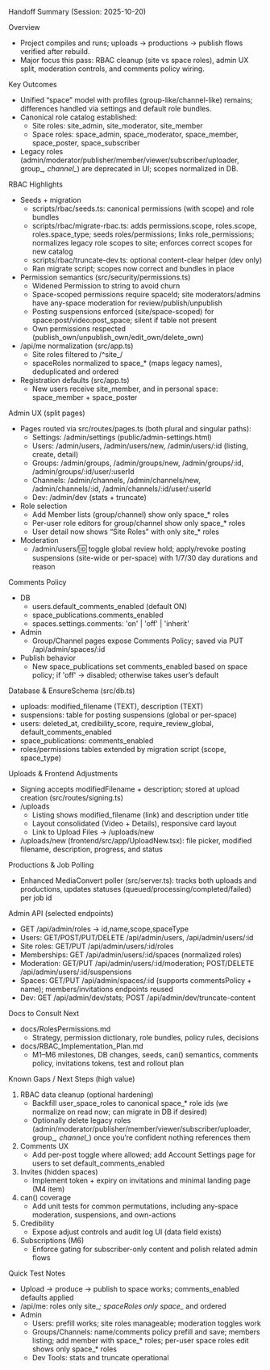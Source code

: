 Handoff Summary (Session: 2025-10-20)

Overview
- Project compiles and runs; uploads → productions → publish flows verified after rebuild.
- Major focus this pass: RBAC cleanup (site vs space roles), admin UX split, moderation controls, and comments policy wiring.

Key Outcomes
- Unified “space” model with profiles (group-like/channel-like) remains; differences handled via settings and default role bundles.
- Canonical role catalog established:
  - Site roles: site_admin, site_moderator, site_member
  - Space roles: space_admin, space_moderator, space_member, space_poster, space_subscriber
- Legacy roles (admin/moderator/publisher/member/viewer/subscriber/uploader, group_*, channel_*) are deprecated in UI; scopes normalized in DB.

RBAC Highlights
- Seeds + migration
  - scripts/rbac/seeds.ts: canonical permissions (with scope) and role bundles
  - scripts/rbac/migrate-rbac.ts: adds permissions.scope, roles.scope, roles.space_type; seeds roles/permissions; links role_permissions; normalizes legacy role scopes to site; enforces correct scopes for new catalog
  - scripts/rbac/truncate-dev.ts: optional content-clear helper (dev only)
  - Ran migrate script; scopes now correct and bundles in place
- Permission semantics (src/security/permissions.ts)
  - Widened Permission to string to avoid churn
  - Space-scoped permissions require spaceId; site moderators/admins have any-space moderation for review/publish/unpublish
  - Posting suspensions enforced (site/space-scoped) for space:post/video:post_space; silent if table not present
  - Own permissions respected (publish_own/unpublish_own/edit_own/delete_own)
- /api/me normalization (src/app.ts)
  - Site roles filtered to /^site_/
  - spaceRoles normalized to space_* (maps legacy names), deduplicated and ordered
- Registration defaults (src/app.ts)
  - New users receive site_member, and in personal space: space_member + space_poster

Admin UX (split pages)
- Pages routed via src/routes/pages.ts (both plural and singular paths):
  - Settings: /admin/settings (public/admin-settings.html)
  - Users: /admin/users, /admin/users/new, /admin/users/:id (listing, create, detail)
  - Groups: /admin/groups, /admin/groups/new, /admin/groups/:id, /admin/groups/:id/user/:userId
  - Channels: /admin/channels, /admin/channels/new, /admin/channels/:id, /admin/channels/:id/user/:userId
  - Dev: /admin/dev (stats + truncate)
- Role selection
  - Add Member lists (group/channel) show only space_* roles
  - Per-user role editors for group/channel show only space_* roles
  - User detail now shows “Site Roles” with only site_* roles
- Moderation
  - /admin/users/:id: toggle global review hold; apply/revoke posting suspensions (site-wide or per-space) with 1/7/30 day durations and reason

Comments Policy
- DB
  - users.default_comments_enabled (default ON)
  - space_publications.comments_enabled
  - spaces.settings.comments: 'on' | 'off' | 'inherit'
- Admin
  - Group/Channel pages expose Comments Policy; saved via PUT /api/admin/spaces/:id
- Publish behavior
  - New space_publications set comments_enabled based on space policy; if 'off' → disabled; otherwise takes user’s default

Database & EnsureSchema (src/db.ts)
- uploads: modified_filename (TEXT), description (TEXT)
- suspensions: table for posting suspensions (global or per-space)
- users: deleted_at, credibility_score, require_review_global, default_comments_enabled
- space_publications: comments_enabled
- roles/permissions tables extended by migration script (scope, space_type)

Uploads & Frontend Adjustments
- Signing accepts modifiedFilename + description; stored at upload creation (src/routes/signing.ts)
- /uploads
  - Listing shows modified_filename (link) and description under title
  - Layout consolidated (Video + Details), responsive card layout
  - Link to Upload Files → /uploads/new
- /uploads/new (frontend/src/app/UploadNew.tsx): file picker, modified filename, description, progress, and status

Productions & Job Polling
- Enhanced MediaConvert poller (src/server.ts): tracks both uploads and productions, updates statuses (queued/processing/completed/failed) per job id

Admin API (selected endpoints)
- GET /api/admin/roles → id,name,scope,spaceType
- Users: GET/POST/PUT/DELETE /api/admin/users, /api/admin/users/:id
- Site roles: GET/PUT /api/admin/users/:id/roles
- Memberships: GET /api/admin/users/:id/spaces (normalized roles)
- Moderation: GET/PUT /api/admin/users/:id/moderation; POST/DELETE /api/admin/users/:id/suspensions
- Spaces: GET/PUT /api/admin/spaces/:id (supports commentsPolicy + name); members/invitations endpoints reused
- Dev: GET /api/admin/dev/stats; POST /api/admin/dev/truncate-content

Docs to Consult Next
- docs/RolesPermissions.md
  - Strategy, permission dictionary, role bundles, policy rules, decisions
- docs/RBAC_Implementation_Plan.md
  - M1–M6 milestones, DB changes, seeds, can() semantics, comments policy, invitations tokens, test and rollout plan

Known Gaps / Next Steps (high value)
1) RBAC data cleanup (optional hardening)
   - Backfill user_space_roles to canonical space_* role ids (we normalize on read now; can migrate in DB if desired)
   - Optionally delete legacy roles (admin/moderator/publisher/member/viewer/subscriber/uploader, group_*, channel_*) once you’re confident nothing references them
2) Comments UX
   - Add per-post toggle where allowed; add Account Settings page for users to set default_comments_enabled
3) Invites (hidden spaces)
   - Implement token + expiry on invitations and minimal landing page (M4 item)
4) can() coverage
   - Add unit tests for common permutations, including any-space moderation, suspensions, and own-actions
5) Credibility
   - Expose adjust controls and audit log UI (data field exists)
6) Subscriptions (M6)
   - Enforce gating for subscriber-only content and polish related admin flows

Quick Test Notes
- Upload → produce → publish to space works; comments_enabled defaults applied
- /api/me: roles only site_*; spaceRoles only space_* and ordered
- Admin
  - Users: prefill works; site roles manageable; moderation toggles work
  - Groups/Channels: name/comments policy prefill and save; members listing; add member with space_* roles; per-user space roles edit shows only space_* roles
  - Dev Tools: stats and truncate operational

